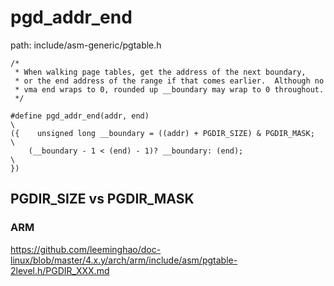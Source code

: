 pgd_addr_end
========================================

path: include/asm-generic/pgtable.h
```
/*
 * When walking page tables, get the address of the next boundary,
 * or the end address of the range if that comes earlier.  Although no
 * vma end wraps to 0, rounded up __boundary may wrap to 0 throughout.
 */

#define pgd_addr_end(addr, end)                                         \
({    unsigned long __boundary = ((addr) + PGDIR_SIZE) & PGDIR_MASK;    \
    (__boundary - 1 < (end) - 1)? __boundary: (end);                    \
})
```

PGDIR_SIZE vs PGDIR_MASK
----------------------------------------

### ARM

https://github.com/leeminghao/doc-linux/blob/master/4.x.y/arch/arm/include/asm/pgtable-2level.h/PGDIR_XXX.md
